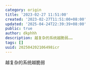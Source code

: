 ```yaml
---
category: origin
title: '2023-02-27 11:51:00'
created: '2023-02-27T11:51:00+08:00'
updated: '2025-04-24T22:39:39+08:00'
public: true
author: dkphhh
description: 越复杂的系统越脆弱……
tags: []
uuid: 202504202106498icr
---
```


越复杂的系统越脆弱
